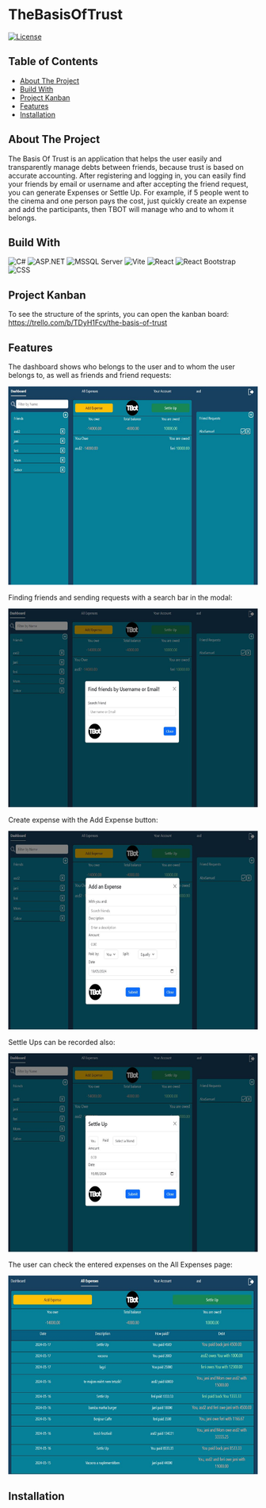 # TheBasisOfTrust

[![License](https://img.shields.io/badge/license-Apache%202.0-blue.svg)](https://www.apache.org/licenses/LICENSE-2.0)

## Table of Contents

- [About The Project](#about-the-project)
- [Build With](#build-with)
- [Project Kanban](#project-kanban)
- [Features](#features)
- [Installation](#installation)

## About The Project

The Basis Of Trust is an application that helps the user easily and transparently manage debts between friends, because trust is based on accurate accounting.
After registering and logging in, you can easily find your friends by email or username and after accepting the friend request, you can generate Expenses or Settle Up.
For example, if 5 people went to the cinema and one person pays the cost, just quickly create an expense and add the participants, then TBOT will manage who and to whom it belongs.

## Build With

![C#](https://img.shields.io/badge/C%23-239120?style=for-the-badge&logo=c-sharp&logoColor=white)
![ASP.NET](https://img.shields.io/badge/ASP.NET-5C2D91?style=for-the-badge&logo=.net&logoColor=white)
![MSSQL Server](https://img.shields.io/badge/MSSQL%20Server-CC2927?style=for-the-badge&logo=microsoft-sql-server&logoColor=white)
![Vite](https://img.shields.io/badge/Vite-646CFF?style=for-the-badge&logo=vite&logoColor=white)
![React](https://img.shields.io/badge/React-20232A?style=for-the-badge&logo=react&logoColor=61DAFB)
![React Bootstrap](https://img.shields.io/badge/React%20Bootstrap-563D7C?style=for-the-badge&logo=bootstrap&logoColor=white)
![CSS](https://img.shields.io/badge/CSS-1572B6?style=for-the-badge&logo=css3&logoColor=white)

## Project Kanban

To see the structure of the sprints, you can open the kanban board:
https://trello.com/b/TDyH1Fcv/the-basis-of-trust

## Features

The dashboard shows who belongs to the user and to whom the user belongs to, as well as friends and friend requests:

<img src="./TBOTFrontend/src/Images/tbotDashboard.JPG" alt="Dashboard" width="600" height="400">

Finding friends and sending requests with a search bar in the modal:

<img src="./TBOTFrontend/src/Images/tbotAddFriends.JPG" alt="AddFriends" width="600" height="400">

Create expense with the Add Expense button:

<img src="./TBOTFrontend/src/Images/tbotAddExpens.JPG" alt="AddFriends" width="600" height="400">

Settle Ups can be recorded also:

<img src="./TBOTFrontend/src/Images/tbotSettleUp.JPG" alt="AddFriends" width="600" height="400">

The user can check the entered expenses on the All Expenses page:

<img src="./TBOTFrontend/src/Images/tbotAllExpenses.JPG" alt="AddFriends" width="600" height="400">

## Installation
